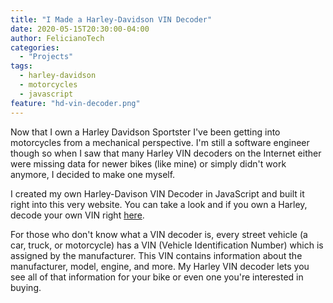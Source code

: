 ```yaml
---
title: "I Made a Harley-Davidson VIN Decoder"
date: 2020-05-15T20:30:00-04:00
author: FelicianoTech
categories:
  - "Projects"
tags:
  - harley-davidson
  - motorcycles
  - javascript
feature: "hd-vin-decoder.png"
---
```


Now that I own a Harley Davidson Sportster I've been getting into motorcycles from a mechanical perspective.
I'm still a software engineer though so when I saw that many Harley VIN decoders on the Internet either were missing data for newer bikes (like mine) or simply didn't work anymore, I decided to make one myself.

<!--more-->

I created my own Harley-Davison VIN Decoder in JavaScript and built it right into this very website.
You can take a look and if you own a Harley, decode your own VIN right [here](/projects/hd-vin-decoder/).

For those who don't know what a VIN decoder is, every street vehicle (a car, truck, or motorcycle) has a VIN (Vehicle Identification Number) which is assigned by the manufacturer.
This VIN contains information about the manufacturer, model, engine, and more.
My Harley VIN decoder lets you see all of that information for your bike or even one you're interested in buying.
